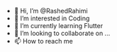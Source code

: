 - 👋 Hi, I’m @RashedRahimi
- 👀 I’m interested in Coding
- 🌱 I’m currently learning Flutter
- 💞️ I’m looking to collaborate on ...
- 📫 How to reach me 

<!---
RashedRahimi/RashedRahimi is a ✨ special ✨ repository because its `README.md` (this file) appears on your GitHub profile.
You can click the Preview link to take a look at your changes.
--->
